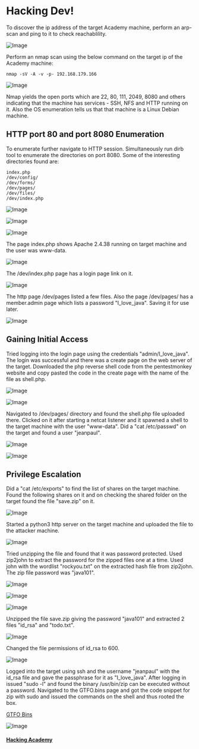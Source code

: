 # Hacking Dev!

To discover the ip address of the target Academy machine, perform an arp-scan and ping to it to check reachablility.


![Image](https://github.com/vandanarach/TCM-Courses/raw/main/docs/PracticalEthicalHacking/images/Dev/1.png)


Perform an nmap scan using the below command on the target ip of the Academy machine:

```
nmap -sV -A -v -p- 192.168.179.166

```

![Image](https://github.com/vandanarach/TCM-Courses/raw/main/docs/PracticalEthicalHacking/images/Dev/2.png)


Nmap yields the open ports which are 22, 80, 111, 2049, 8080 and others indicating that the machine has services - SSH, NFS and HTTP running on it. Also the OS enumeration tells us that that machine is a Linux Debian machine.


## HTTP port 80 and port 8080 Enumeration


To enumerate further navigate to HTTP session. Simultaneously run dirb tool to enumerate the directories on port 8080. Some of the interesting directories found are:


```
index.php
/dev/config/
/dev/forms/
/dev/pages/
/dev/files/
/dev/index.php
```


![Image](https://github.com/vandanarach/TCM-Courses/raw/main/docs/PracticalEthicalHacking/images/Dev/3.png)


![Image](https://github.com/vandanarach/TCM-Courses/raw/main/docs/PracticalEthicalHacking/images/Dev/4a.png)


![Image](https://github.com/vandanarach/TCM-Courses/raw/main/docs/PracticalEthicalHacking/images/Dev/4.png)


The page index.php shows Apache 2.4.38 running on target machine and the user was www-data.


![Image](https://github.com/vandanarach/TCM-Courses/raw/main/docs/PracticalEthicalHacking/images/Dev/6.png)


The /dev/index.php page has a login page link on it.


![Image](https://github.com/vandanarach/TCM-Courses/raw/main/docs/PracticalEthicalHacking/images/Dev/7.png)


The http page /dev/pages listed a few files. Also the page /dev/pages/ has a member.admin page which lists a password "I_love_java". Saving it for use later.


![Image](https://github.com/vandanarach/TCM-Courses/raw/main/docs/PracticalEthicalHacking/images/Dev/5.png)


## Gaining Initial Access


Tried logging into the login page using the credentials "admin/I_love_java". The login was successful and there was a create page on the web server of the target. Downloaded the php reverse shell code from the pentestmonkey website and copy pasted the code in the create page with the name of the file as shell.php.


![Image](https://github.com/vandanarach/TCM-Courses/raw/main/docs/PracticalEthicalHacking/images/Dev/8.png)


![Image](https://github.com/vandanarach/TCM-Courses/raw/main/docs/PracticalEthicalHacking/images/Dev/9.png)


Navigated to /dev/pages/ directory and found the shell.php file uploaded there. Clicked on it after starting a netcat listener and it spawned a shell to the target machine with the user "www-data". Did a "cat /etc/passwd" on the target and found a user "jeanpaul".


![Image](https://github.com/vandanarach/TCM-Courses/raw/main/docs/PracticalEthicalHacking/images/Dev/10.png)


![Image](https://github.com/vandanarach/TCM-Courses/raw/main/docs/PracticalEthicalHacking/images/Dev/11.png)


## Privilege Escalation


Did a "cat /etc/exports" to find the list of shares on the target machine. Found the following shares on it and on checking the shared folder on the target found the file "save.zip" on it.


![Image](https://github.com/vandanarach/TCM-Courses/raw/main/docs/PracticalEthicalHacking/images/Dev/12.png)


Started a python3 http server on the target machine and uploaded the file to the attacker machine.


![Image](https://github.com/vandanarach/TCM-Courses/raw/main/docs/PracticalEthicalHacking/images/Dev/13.png)


Tried unzipping the file and found that it was password protected. Used zip2john to extract the password for the zipped files one at a time. Used john with the wordlist "rockyou.txt" on the extracted hash file from zip2john. The zip file password was "java101".


![Image](https://github.com/vandanarach/TCM-Courses/raw/main/docs/PracticalEthicalHacking/images/Dev/14.png)


![Image](https://github.com/vandanarach/TCM-Courses/raw/main/docs/PracticalEthicalHacking/images/Dev/15.png)


![Image](https://github.com/vandanarach/TCM-Courses/raw/main/docs/PracticalEthicalHacking/images/Dev/16.png)


Unzipped the file save.zip giving the password "java101" and extracted 2 files "id_rsa" and "todo.txt".


![Image](https://github.com/vandanarach/TCM-Courses/raw/main/docs/PracticalEthicalHacking/images/Dev/17.png)


Changed the file permissions of id_rsa to 600.


![Image](https://github.com/vandanarach/TCM-Courses/raw/main/docs/PracticalEthicalHacking/images/Dev/18.png)


Logged into the target using ssh and the username "jeanpaul" with the id_rsa file and gave the passphrase for it as "I_love_java". After logging in issued "sudo -l" and found the binary /usr/bin/zip can be executed without a password. Navigated to the GTFO.bins page and got the code snippet for zip with sudo and issued the commands on the shell and thus rooted the box.


[GTFO Bins](https://gtfobins.github.io/gtfobins/zip/#shell)


![Image](https://github.com/vandanarach/TCM-Courses/raw/main/docs/PracticalEthicalHacking/images/Dev/19.png)







#### <i class="fa-solid fa-circle-arrow-left"></i> [Hacking Academy](https://vandanarach.github.io/TCM-Courses/PracticalEthicalHacking/Academy.html)
####  <i class="fa-solid fa-circle-arrow-right"></i>

